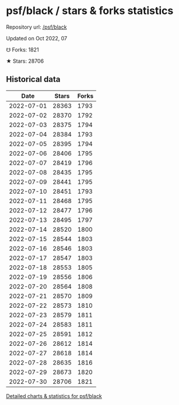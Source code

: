 # psf/black / stars & forks statistics

Repository url: [/psf/black](https://github.com/psf/black)

Updated on Oct 2022, 07

☋ Forks: 1821

★ Stars: 28706

## Historical data
| Date | Stars | Forks |
|------|-------|-------|
| 2022-07-01 | 28363 | 1793 | 
| 2022-07-02 | 28370 | 1792 | 
| 2022-07-03 | 28375 | 1794 | 
| 2022-07-04 | 28384 | 1793 | 
| 2022-07-05 | 28395 | 1794 | 
| 2022-07-06 | 28406 | 1795 | 
| 2022-07-07 | 28419 | 1796 | 
| 2022-07-08 | 28435 | 1795 | 
| 2022-07-09 | 28441 | 1795 | 
| 2022-07-10 | 28451 | 1793 | 
| 2022-07-11 | 28468 | 1795 | 
| 2022-07-12 | 28477 | 1796 | 
| 2022-07-13 | 28495 | 1797 | 
| 2022-07-14 | 28520 | 1800 | 
| 2022-07-15 | 28544 | 1803 | 
| 2022-07-16 | 28546 | 1803 | 
| 2022-07-17 | 28547 | 1803 | 
| 2022-07-18 | 28553 | 1805 | 
| 2022-07-19 | 28556 | 1806 | 
| 2022-07-20 | 28564 | 1808 | 
| 2022-07-21 | 28570 | 1809 | 
| 2022-07-22 | 28573 | 1810 | 
| 2022-07-23 | 28579 | 1811 | 
| 2022-07-24 | 28583 | 1811 | 
| 2022-07-25 | 28591 | 1812 | 
| 2022-07-26 | 28612 | 1814 | 
| 2022-07-27 | 28618 | 1814 | 
| 2022-07-28 | 28635 | 1816 | 
| 2022-07-29 | 28673 | 1820 | 
| 2022-07-30 | 28706 | 1821 | 


[Detailed charts & statistics for psf/black](https://reviewgithub.com/rep/psf/black)

